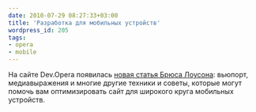 ```yaml
---
date: 2010-07-29 08:27:33+03:00
title: 'Разработка для мобильных устройств'
wordpress_id: 205
tags:
- opera
- mobile
---
```


На сайте Dev.Opera появилась [новая статья Брюса Лоусона][1]: вьюпорт, медиавыражения и многие другие техники и советы, которые могут помочь вам оптимизировать сайт для широкого круга мобильных устройств.

[1]: http://dev.opera.com/articles/view/the-mobile-web-optimization-guide/
